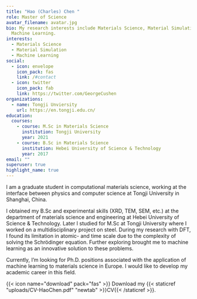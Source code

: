 ```yaml
---
title: "Hao (Charles) Chen "
role: Master of Science
avatar_filename: avatar.jpg
bio: My research interests include Materials Science, Material Simulation and
  Machine Learning.
interests:
  - Materials Science
  - Material Simulation
  - Machine Learning
social:
  - icon: envelope
    icon_pack: fas
    link: /#contact
  - icon: twitter
    icon_pack: fab
    link: https://twitter.com/GeorgeCushen
organizations:
  - name: Tongji Unviersity
    url: https://en.tongji.edu.cn/
education:
  courses:
    - course: M.Sc in Materials Science
      institution: Tongji University
      year: 2021
    - course: B.Sc in Materials Science
      institution: Hebei University of Science & Technology
      year: 2017
email: ""
superuser: true
highlight_name: true
---
```

I am a graduate student in computational materials science, working at the interface between physics and computer science at Tongji University in Shanghai, China.

I obtained my B.Sc and experimental skills (XRD, TEM, SEM, etc.) at the department of materials science and engineering at Hebei University of Science & Technology. Later I studied for M.Sc at Tongji University where I worked on a multidisciplinary project on steel. During my research with DFT, I found its limitation in atomic- and time scale due to the complexity of solving the Schrödinger equation. Further exploring brought me to machine learning as an innovative solution to these problems.

Currently, I’m looking for Ph.D. positions associated with the application of machine learning to materials science in Europe. I would like to develop my academic career in this field.

{{< icon name="download" pack="fas" >}} Download my {{< staticref "uploads/CV-HaoChen.pdf" "newtab" >}}CV{{< /staticref >}}.